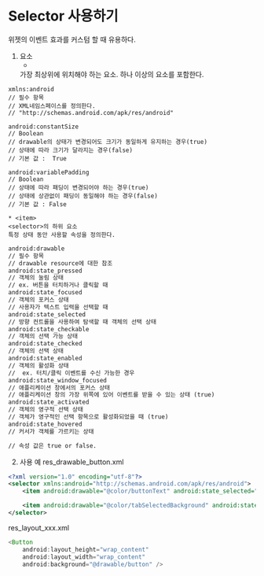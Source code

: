 # Selector 사용하기
위젯의 이벤트 효과를 커스텀 할 때 유용하다.
1. 요소
	* <selector>
	 가장 최상위에 위치해야 하는 요소.
	 하나 이상의 <item> 요소를 포함한다.
```
xmlns:android 
// 필수 항목
// XML네임스페이스를 정의한다. 
// "http://schemas.android.com/apk/res/android"

android:constantSize
// Boolean
// drawable의 상태가 변경되어도 크기가 동일하게 유지하는 경우(true)
// 상태에 따라 크기가 달라지는 경우(false)
// 기본 값 :  True

android:variablePadding
// Boolean
// 상태에 따라 패딩이 변경되어야 하는 경우(true)
// 상태에 상관없이 패딩이 동일해야 하는 경우(false)
// 기본 값 : False
```
	 
	* <item>
	<selector>의 하위 요소
 	특정 상태 동안 사용할 속성을 정의한다.
```xml
android:drawable
// 필수 항목
// drawable resource에 대한 참조
android:state_pressed
// 객체의 눌림 상태 
// ex. 버튼을 터치하거나 클릭할 때
android:state_focused
// 객체의 포커스 상태
// 사용자가 텍스트 입력을 선택할 때
android:state_selected
// 방향 컨트롤을 사용하여 탐색할 때 객체의 선택 상태
android:state_checkable
// 객체의 선택 가능 상태
android:state_checked
// 객체의 선택 상태 
android:state_enabled
// 객체의 활성화 상태 
//  ex. 터치/클릭 이벤트를 수신 가능한 경우
android:state_window_focused
// 애플리케이션 창에서의 포커스 상태
// 애플리케이션 창의 가장 위쪽에 있어 이벤트를 받을 수 있는 상태 (true)
android:state_activated
// 객체의 영구적 선택 상태
// 객체가 영구적인 선택 항목으로 활성화되었을 때 (true)
android:state_hovered
// 커서가 객체를 가르키는 상태

// 속성 값은 true or false.
```

2. 사용 예
res_drawable_button.xml
```xml
<?xml version="1.0" encoding="utf-8"?>
<selector xmlns:android="http://schemas.android.com/apk/res/android">
    <item android:drawable="@color/buttonText" android:state_selected="true" />

    <item android:drawable="@color/tabSelectedBackground" android:state_selected="false" />
</selector>
```

res_layout_xxx.xml
```java
<Button
    android:layout_height="wrap_content"
    android:layout_width="wrap_content"
    android:background="@drawable/button" />
```